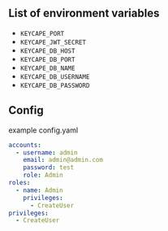 ## List of environment variables

* `KEYCAPE_PORT`
* `KEYCAPE_JWT_SECRET`
* `KEYCAPE_DB_HOST`
* `KEYCAPE_DB_PORT`
* `KEYCAPE_DB_NAME`
* `KEYCAPE_DB_USERNAME`
* `KEYCAPE_DB_PASSWORD`

## Config

example config.yaml

```YAML
accounts:
  - username: admin
    email: admin@admin.com
    password: test
    role: Admin
roles:
  - name: Admin
    privileges:
      - CreateUser
privileges:
  - CreateUser

```
